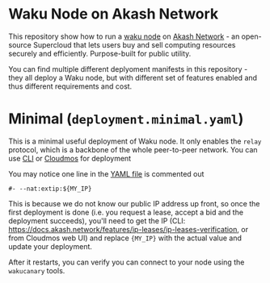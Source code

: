 # Waku Node on Akash Network

This repository show how to run a [waku node](https://github.com/waku-org/nwaku) on [Akash Network](https://akash.network) - an open-source Supercloud that lets users buy and sell computing resources securely and efficiently. Purpose-built for public utility.

You can find multiple different deplyoment manifests in this repository - they all deploy a Waku node, but with different set of features enabled and thus different requirements and cost.

# Minimal (`deployment.minimal.yaml`)

This is a minimal useful deployment of Waku node. It only enables the `relay` protocol, which is a backbone of the whole peer-to-peer network. You can use [CLI](https://docs.akash.network/guides/cli) or [Cloudmos](https://docs.akash.network/guides/cloudmos-deploy) for deployment 

You may notice one line in the [YAML file](./deployment.minimal.yaml) is commented out 

```
#- --nat:extip:${MY_IP}
``` 

This is because we do not know our public IP address up front, so once the first deployment is done (i.e. you request a lease, accept a bid and the deployment succeeds), you'll need to get the IP (CLI: https://docs.akash.network/features/ip-leases/ip-leases-verification, or from Cloudmos web UI) and replace `{MY_IP}` with the actual value and update your deployment.

After it restarts, you can verify you can connect to your node using the `wakucanary` tools.